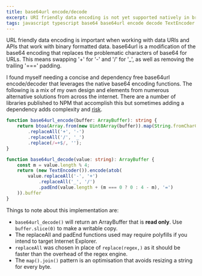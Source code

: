 ```yaml
---
title: base64url encode/decode  
excerpt: URI friendly data encoding is not yet supported natively in browsers  
tags: javascript typescript base64 base64url encode decode TextEncoder
---
```

URL friendly data encoding is important when working with data URIs and APIs that work with binary formatted data.
base64url is a modification of the base64 encoding that replaces the problematic characters of base64 for URLs. This
means swapping '+' for '-' and '/' for '_', as well as removing the trailing '===' padding.

I found myself needing a concise and dependency free base64url encode/decoder that leverages the native base64 encoding
functions. The following is a mix of my own design and elements from numerous alternative solutions from across the
internet. There are a number of libraries published to NPM that accomplish this but sometimes adding a dependency adds
complexity and [risk](https://arstechnica.com/information-technology/2016/03/rage-quit-coder-unpublished-17-lines-of-javascript-and-broke-the-internet/).

```typescript
function base64url_encode(buffer: ArrayBuffer): string {
    return btoa(Array.from(new Uint8Array(buffer)).map(String.fromCharCode).join(''))
        .replaceAll('+', '-')
        .replaceAll('/', '_')
        .replace(/=+$/, '');
}

function base64url_decode(value: string): ArrayBuffer {
    const m = value.length % 4;
    return (new TextEncoder()).encode(atob(
        value.replaceAll('-', '+')
            .replaceAll('_', '/')
            .padEnd(value.length + (m === 0 ? 0 : 4 - m), '=')
    )).buffer
}
```

Things to note about this implementation are:

- `base64url_decode()` will return an ArrayBuffer that is **read only**. Use `buffer.slice(0)` to make a writable copy.
- The replaceAll and padEnd functions used may require polyfills if you intend to target Internet Explorer.
- `replaceAll` was chosen in place of `replace(regex,)` as it should be faster than the overhead of the regex engine.
- The `map().join()` pattern is an optimisation that avoids resizing a string for every byte.
